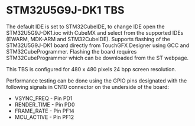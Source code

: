 # STM32U5G9J-DK1 TBS

The default IDE is set to STM32CubeIDE, to change IDE open the STM32U5G9J-DK1.ioc with CubeMX and select from the supported IDEs (EWARM, MDK-ARM and STM32CubeIDE). Supports flashing of the STM32U5G9J-DK1 board directly from TouchGFX Designer using GCC and STM32CubeProgrammer. Flashing the board requires STM32CubeProgrammer which can be downloaded from the ST webpage.

This TBS is configured for 480 x 480 pixels 24 bpp screen resolution.

Performance testing can be done using the GPIO pins designated with the following signals in CN10 connector on the underside of the board:

- VSYNC_FREQ  - Pin PD1
- RENDER_TIME - Pin PD0
- FRAME_RATE  - Pin PF14
- MCU_ACTIVE  - Pin PF12
